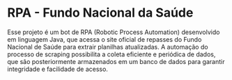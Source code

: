 # RPA - Fundo Nacional da Saúde

Esse projeto é um bot de RPA (Robotic Process Automation) desenvolvido em linguagem Java, que acessa o site oficial de repasses do Fundo Nacional de Saúde para extrair planilhas atualizadas. A automação do processo de scraping possibilita a coleta eficiente e periódica de dados, que são posteriormente armazenados em um banco de dados para garantir integridade e facilidade de acesso.